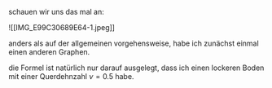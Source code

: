 schauen wir uns das mal an:

![[IMG_E99C30689E64-1.jpeg]]

anders als auf der allgemeinen vorgehensweise, habe ich zunächst einmal einen anderen Graphen.

die Formel ist natürlich nur darauf ausgelegt, dass ich einen lockeren Boden mit einer Querdehnzahl $\nu = 0.5$ habe.